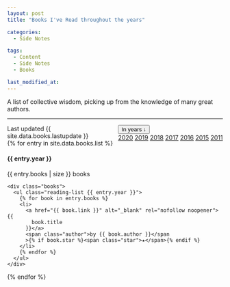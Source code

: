 ```yaml
---
layout: post
title: "Books I've Read throughout the years"

categories:
  - Side Notes

tags:
  - Content
  - Side Notes
  - Books

last_modified_at: 
---
```



<p class="message">
  <span class="padded-dropcap">A</span> list of collective wisdom, picking up from the knowledge of many great authors.
</p>

---

<div class="dropdown" style="float:right;">
  <button class="dropbtn">In years &#x2193;</button>
  <div class="dropdown-content">
    <a href="#2020">2020</a>
    <a href="#2019">2019</a>
    <a href="#2018">2018</a>
    <a href="#2017">2017</a>
    <a href="#2016">2016</a>
    <a href="#2015">2015</a>
    <a href="#2011">2011</a>
  </div>
</div>

<link rel="stylesheet" href="{{ site.baseurl }}/_sass/jingyuh.scss">

<div class="booklist">
  <div class="last-update">Last updated {{ site.data.books.lastupdate }}</div>
  {% for entry in site.data.books.list %}
  <div class="year-container">
    <div class="year">
      <h4>{{ entry.year }}</h4>
      <div class="number">{{ entry.books | size }} books</div>
    </div>
    
    <div class="books">
      <ul class="reading-list {{ entry.year }}">
        {% for book in entry.books %}
        <li>
          <a href="{{ book.link }}" alt="_blank" rel="nofollow noopener">{{
            book.title
          }}</a>
          <span class="author">by {{ book.author }}</span
          >{% if book.star %}<span class="star">★</span>{% endif %}
        </li>
        {% endfor %}
      </ul>
    </div>
  </div>
  {% endfor %}
</div>


